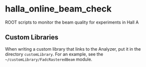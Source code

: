# halla_online_beam_check

ROOT scripts to monitor the beam quality for experiments in Hall A

## Custom Libraries 

When writing a custom library that links to the Analyzer, put it in the 
directory `customLibrary`.  For an example, see the `~/customLibrary/FadcRasteredBeam` module. 
